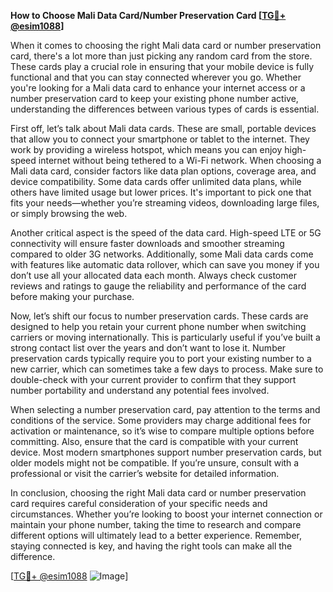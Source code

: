 **How to Choose Mali Data Card/Number Preservation Card [[TG💪+ @esim1088](https://t.me/s/esim1088)]**

When it comes to choosing the right Mali data card or number preservation card, there's a lot more than just picking any random card from the store. These cards play a crucial role in ensuring that your mobile device is fully functional and that you can stay connected wherever you go. Whether you're looking for a Mali data card to enhance your internet access or a number preservation card to keep your existing phone number active, understanding the differences between various types of cards is essential.

First off, let’s talk about Mali data cards. These are small, portable devices that allow you to connect your smartphone or tablet to the internet. They work by providing a wireless hotspot, which means you can enjoy high-speed internet without being tethered to a Wi-Fi network. When choosing a Mali data card, consider factors like data plan options, coverage area, and device compatibility. Some data cards offer unlimited data plans, while others have limited usage but lower prices. It's important to pick one that fits your needs—whether you’re streaming videos, downloading large files, or simply browsing the web.

Another critical aspect is the speed of the data card. High-speed LTE or 5G connectivity will ensure faster downloads and smoother streaming compared to older 3G networks. Additionally, some Mali data cards come with features like automatic data rollover, which can save you money if you don’t use all your allocated data each month. Always check customer reviews and ratings to gauge the reliability and performance of the card before making your purchase.

Now, let’s shift our focus to number preservation cards. These cards are designed to help you retain your current phone number when switching carriers or moving internationally. This is particularly useful if you’ve built a strong contact list over the years and don’t want to lose it. Number preservation cards typically require you to port your existing number to a new carrier, which can sometimes take a few days to process. Make sure to double-check with your current provider to confirm that they support number portability and understand any potential fees involved.

When selecting a number preservation card, pay attention to the terms and conditions of the service. Some providers may charge additional fees for activation or maintenance, so it’s wise to compare multiple options before committing. Also, ensure that the card is compatible with your current device. Most modern smartphones support number preservation cards, but older models might not be compatible. If you’re unsure, consult with a professional or visit the carrier’s website for detailed information.

In conclusion, choosing the right Mali data card or number preservation card requires careful consideration of your specific needs and circumstances. Whether you’re looking to boost your internet connection or maintain your phone number, taking the time to research and compare different options will ultimately lead to a better experience. Remember, staying connected is key, and having the right tools can make all the difference.

[[TG💪+ @esim1088](https://t.me/s/esim1088) ![Image](https://i.postimg.cc/Y0z9fWf4/image.png)]
